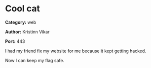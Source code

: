 # Cool cat
**Category:** web

**Author:** Kristinn Vikar

**Port:** 443

I had my friend fix my website for me because it kept getting hacked.

Now I can keep my flag safe.
